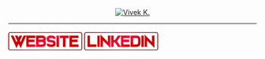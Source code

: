 <p align="center">
  <a href="https://vivek.kandathil.ca">
    <img align="center" src="NameAnimation.gif" alt="Vivek K." width=400>
  </a>
</p>
<hr>
<span style="padding-right:6px; padding-top: 3px; display:inline-block;">
  <a href="https://vivek.kandathil.ca"><img align="center" src="site.png" alt="Website" width=150></a>
  <a href="https://linkedin.com/in/vivekkandathil"><img align="center" src="in.png" alt="LinkedIn" width=150></a>
</span>

